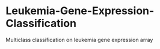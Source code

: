 # Leukemia-Gene-Expression-Classification
Multiclass classification on leukemia gene expression array
